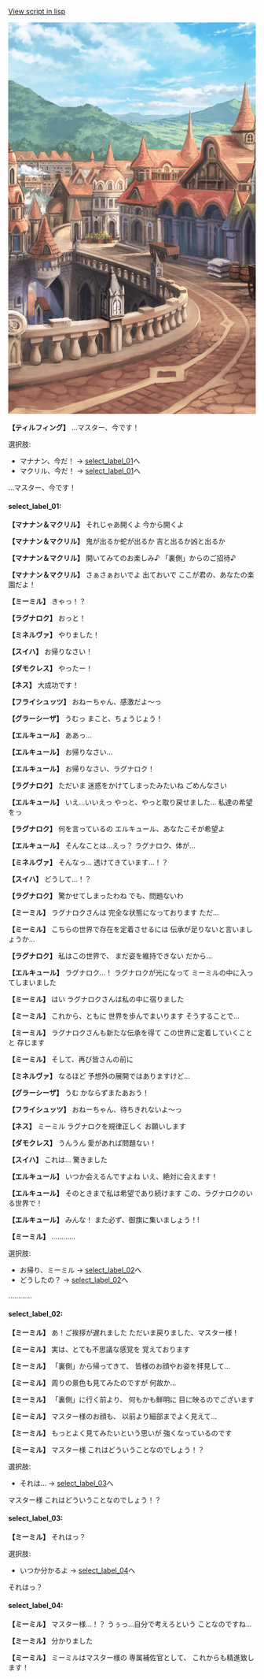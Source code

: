 [View script in lisp](../scripts/202103290.txt)

![town_2.png](../images/backgrounds/town_2.png)

**【ティルフィング】**
…マスター、今です！

選択肢:
- マナナン、今だ！ → [select_label_01](#select_label_01)へ
- マクリル、今だ！ → [select_label_01](#select_label_01)へ

…マスター、今です！

#### select_label_01:

**【マナナン＆マクリル】**
それじゃあ開くよ
今から開くよ

**【マナナン＆マクリル】**
鬼が出るか蛇が出るか
吉と出るか凶と出るか

**【マナナン＆マクリル】**
開いてみてのお楽しみ♪
「裏側」からのご招待♪

**【マナナン＆マクリル】**
さぁさぁおいでよ
出ておいで
ここが君の、あなたの楽園だよ！

**【ミーミル】**
きゃっ！？

**【ラグナロク】**
おっと！

**【ミネルヴァ】**
やりました！

**【スイハ】**
お帰りなさい！

**【ダモクレス】**
やったー！

**【ネス】**
大成功です！

**【フライシュッツ】**
おねーちゃん、感激だよ～っ

**【グラーシーザ】**
うむっ
まこと、ちょうじょう！

**【エルキュール】**
ああっ…

**【エルキュール】**
お帰りなさい…

**【エルキュール】**
お帰りなさい、ラグナロク！

**【ラグナロク】**
ただいま
迷惑をかけてしまったみたいね
ごめんなさい

**【エルキュール】**
いえ…いいえっ
やっと、やっと取り戻せました…
私達の希望をっ

**【ラグナロク】**
何を言っているの
エルキュール、あなたこそが希望よ

**【エルキュール】**
そんなことは…えっ？
ラグナロク、体が…

**【ミネルヴァ】**
そんなっ…
透けてきています…！？

**【スイハ】**
どうして…！？

**【ラグナロク】**
驚かせてしまったわね
でも、問題ないわ

**【ミーミル】**
ラグナロクさんは
完全な状態になっております
ただ…

**【ミーミル】**
こちらの世界で存在を定着させるには
伝承が足りないと言いましょうか…

**【ラグナロク】**
私はこの世界で、
まだ姿を維持できない
だから…

**【エルキュール】**
ラグナロク…！
ラグナロクが光になって
ミーミルの中に入ってしまいました

**【ミーミル】**
はい
ラグナロクさんは私の中に宿りました

**【ミーミル】**
これから、ともに
世界を歩んでまいります
そうすることで…

**【ミーミル】**
ラグナロクさんも新たな伝承を得て
この世界に定着していくことと
存じます

**【ミーミル】**
そして、再び皆さんの前に

**【ミネルヴァ】**
なるほど
予想外の展開ではありますけど…

**【グラーシーザ】**
うむ
かならずまたあおう！

**【フライシュッツ】**
おねーちゃん、待ちきれないよ～っ

**【ネス】**
ミーミル
ラグナロクを規律正しく
お願いします

**【ダモクレス】**
うんうん
愛があれば問題ない！

**【スイハ】**
これは…
驚きました

**【エルキュール】**
いつか会えるんですよね
いえ、絶対に会えます！

**【エルキュール】**
そのときまで私は希望であり続けます
この、ラグナロクのいる世界で！

**【エルキュール】**
みんな！
また必ず、御旗に集いましょう！!

**【ミーミル】**
…………

選択肢:
- お帰り、ミーミル → [select_label_02](#select_label_02)へ
- どうしたの？ → [select_label_02](#select_label_02)へ

…………

#### select_label_02:

**【ミーミル】**
あ！ご挨拶が遅れました
ただいま戻りました、マスター様！

**【ミーミル】**
実は、とても不思議な感覚を
覚えております

**【ミーミル】**
「裏側」から帰ってきて、
皆様のお顔やお姿を拝見して…

**【ミーミル】**
周りの景色も見てみたのですが
何故か…

**【ミーミル】**
「裏側」に行く前より、
何もかも鮮明に
目に映るのでございます

**【ミーミル】**
マスター様のお顔も、
以前より細部までよく見えて…

**【ミーミル】**
もっとよく見てみたいという思いが
強くなっているのです

**【ミーミル】**
マスター様
これはどういうことなのでしょう！？

選択肢:
- それは… → [select_label_03](#select_label_03)へ

マスター様
これはどういうことなのでしょう！？

#### select_label_03:

**【ミーミル】**
それはっ？

選択肢:
- いつか分かるよ → [select_label_04](#select_label_04)へ

それはっ？

#### select_label_04:

**【ミーミル】**
マスター様…！？
うぅっ…自分で考えろという
ことなのですね…

**【ミーミル】**
分かりました

**【ミーミル】**
ミーミルはマスター様の
専属補佐官として、
これからも精進致します！
